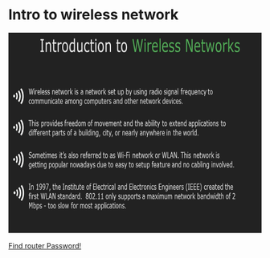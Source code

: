 # Intro to wireless network

  <img src="https://raw.githubusercontent.com/b-khan7276/wifi-hking/main/1.png" height="400">
  
  [Find router Password!](https://www.routerpasswords.com/)
  
